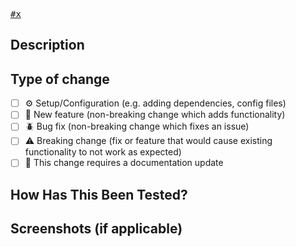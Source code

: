 <kbd>[#x](https://github.com/raphpion/react-express-typeorm/issues/x)</kbd>

## Description

<!--- Describe your changes in detail -->

## Type of change

- [ ] ⚙️ Setup/Configuration (e.g. adding dependencies, config files)
- [ ] 🚀 New feature (non-breaking change which adds functionality)
- [ ] 🪲 Bug fix (non-breaking change which fixes an issue)
- [ ] ⚠️ Breaking change (fix or feature that would cause existing functionality to not work as expected)
- [ ] 📃 This change requires a documentation update

## How Has This Been Tested?

<!--- Please describe in detail how you tested your changes. -->

## Screenshots (if applicable)

<!--- If not applicable, remove this section. -->

